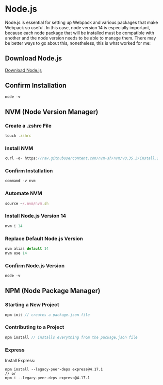 # Node.js
Node.js is essential for setting up Webpack and various packages that make Webpack so useful. In this case, node version 14 is especially important, because each node package that will be installed must be compatible with another and the node version needs to be able to manage them. There may be better ways to go about this, nonetheless, this is what worked for me:

## Download Node.js
[Download Node.js](https://nodejs.org/en/download/)

## Confirm Installation
```js
node -v
```

## NVM (Node Version Manager)
### Create a .zshrc File
```js
touch .zshrc
```

### Install NVM
```js
curl -o- https://raw.githubusercontent.com/nvm-sh/nvm/v0.35.3/install.sh | bash
```

### Confirm Installation
```js
command -v nvm
```

### Automate NVM
```js
source ~/.nvm/nvm.sh
```

### Install Node.js Version 14
```js
nvm i 14
```

### Replace Default Node.js Version
```js
nvm alias default 14
nvm use 14
```

### Confirm Node.js Version
```js
node -v
```

## NPM (Node Package Manager)
### Starting a New Project
```js
npm init // creates a package.json file
```

### Contributing to a Project
```js
npm install // installs everything from the package.json file
```


### Express
Install Express:
```
npm install --legacy-peer-deps express@4.17.1
// or
npm i --legacy-peer-deps express@4.17.1
```

